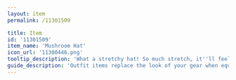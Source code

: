 ```yaml
---
layout: item
permalink: /11301509

title: Item
id: '11301509'
item_name: 'Mushroom Hat'
icon_url: '11300446.png'
tooltip_description: 'What a stretchy hat! So much stretch, it''ll feel like it was made just for you!'
guide_description: 'Outfit items replace the look of your gear when equipped.'
---
```

